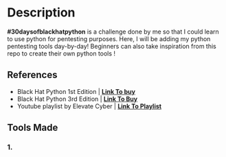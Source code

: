 # Description 
**#30daysofblackhatpython** is a challenge done by me so that I could learn to use python for pentesting purposes. Here, I will be adding my python pentesting tools day-by-day! Beginners can also take inspiration from this repo to create their own python tools ! 

## References 
- Black Hat Python 1st Edition | **[Link To buy](https://www.amazon.in/Black-Hat-Python-Justin-Seitz/dp/1593275900)**
- Black Hat Python 3rd Edition | **[Link To Buy](https://www.amazon.in/Black-Hat-Python-2nd-Programming/dp/1718501129)**
- Youtube playlist by Elevate Cyber | **[Link To Playlist ](https://youtube.com/playlist?list=PLk6vOUIjcauWAzYx5zn5JTnDL9R-Osk_H)**

## Tools Made 

### 1. 